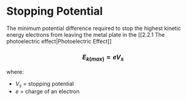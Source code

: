 # Stopping Potential
The minimum potential difference required to stop the highest kinetic energy electrons from leaving the metal plate in the [[2.2.1 The photoelectric effect|Photoelectric Effect]]

### $$E_{k(max)}=eV_{s}$$
where:
- $V_{s}$ = stopping potential
- $e$ = charge of an electron
